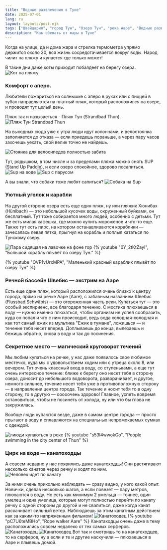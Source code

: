 ```yaml
---
title: "Водные развлечения в Туне"
date: 2025-07-01
lang: ru
layout: layouts/post.njk
tags: ["Швейцария", "город Тун", "Озеро Тун", "река Ааре", "Водные развлечения"]
description: "Как сбежать от жары в Туне"
---
```


Когда на улице, да и дома жара и стрелка термометра упрямо держится около 30, вся жизнь сосредотачивается вокруг воды. Народ чилит на пляжу и купается где только может!

В такие дни даже коты приходит побалдеет на берегу озера.
![Кот на пляжу](/assets/images/2025/07/01/IMG_3579.jpeg)

### Комфорт с аперо.

Любители пожариться на солнышке с аперо в руках или с пиццей в зубах направляются на платный пляж, который расположился на озере, и проводят тут целый день. 

Пляж так и называеться - Пляж Тун (Strandbad Thun). 
![Пляж Тун Strandbad Thun](/assets/images/2025/07/01/IMG_5804.jpeg)

На выходных сюда уже с утра люди идут колоннами, и велостоянка заполняется до отказа — если приедешь пораньше, а через пару часов захочешь уехать, свой велик точно не найдешь. 

![Стоянка для велосипедов полностью забита](/assets/images/2025/07/01/IMG_5817.jpeg)

Тут, рядышком, в том числе и за пределами пляжа можно снять SUP (Stand Up Paddle), и если озеро спокойное, здорово посапиться.
![Sup на воде](/assets/images/2025/07/01/IMG_6113.jpeg)
![Sup с парусом](/assets/images/2025/07/01/IMG_5807.jpeg)

А вы знали, что собаки тоже любят сапиться?
![Собака на Sup](/assets/images/2025/07/01/IMG_5815.jpeg)

### Уютный уголок и карабли

На другой стороне озера есть еще один пляж, ну или пляжик Хюнибах (Hünibach) — это небольшой кусочек воды, окруженный буйками, он бесплатный. Тут тоже собирается много людей, особенно с детьми. Тут же есть милая кафешка, где можно купить мороженое и что-то еще. Также тут есть пирс, на котором останавливаются кораблики — зачесалась левая пятка, прыгнул на корабль и поплыл кататься по Тунскому озеру.

![Пара сидящая на лавочке на фоне гор](/assets/images/2025/07/01/IMG_1340.jpeg)
{% youtube "0Y_2tKtZayI", "Большой корабль плывёт по озеру Тун."  %}

{% youtube "OVP1vUrxMPA", "Маленький красный караблик плывёт по озеру Тун" %}

### Речной бассейн Швебис — экстрим на Ааре

Есть еще один пляж, который расположился очень близко к центру города, прямо на речке Ааре (Aаre), с забавным названием Швебис (Flussbad Schwäbis) — это огороженная часть реки. Купаться тут — это особый экспириенс, все благодаря течению. С мостика плюхаешься в воду — нужно именно плюхаться, чтобы организм не успел сообразить, куда он попал и что с ним происходит, ведь вода холодная-холодная и как тот самый ежик из мультика "Ежик в тумане", ложишься — и течение тебя несет вперед. Доплываешь до конца, вылезаешь и бежишь обратно, снова в воду и так до посинения.

### Cекретное место — магический круговорот течений

Мы любим купаться на речке, у нас даже появилось свое любимое местечко, куда мы с удовольствием ходим или с утреца около 8, или вечером. Тут очень классный вход в воду, со ступеньками, а еще тут очень интересное течение: ближе к берегу оно несет тебя в сторону озера, доносит до небольшого водоворота, разворачивает, и другое, немного сильнее, течение несет тебя уже в противоположную сторону — в направлении центра города. Так течение и носит тебя то в одну сторону, то в другую — ооооочень здорово! Главное, успеть вовремя остановиться, чтобы не посинеть от холода, ну или что бы глова не закружилась.

Вообще люди купаются везде, даже в самом центре города — просто прыгают в воду и сплавляются на специальных непромокаемых сумках с одеждой.

![лиюди купаються в реке](/assets/images/2025/07/01/IMG_5452.jpeg)
{% youtube "s53l4wwokGo", "People swimming in the city center of Thun" %}

### Цирк на воде — канатоходцы

А совсем недавно у нас появились даже канатоходцы! Они растягивают несколько канатов через речку и ходят по ним. 
![Человек идет по канату](/assets/images/2025/07/01/IMG_3273.jpeg)

За ними очень прикольно наблюдать — сразу видно, у кого какой опыт. Новички, сделав несколько шагов, а если повезет — пару метров, плюхаются в воду. Но есть как минимум 2 умельца — точнее, один умелец и одна умелица, которые могут полностью перейти по канату речку с одной стороны до другой и не свалиться, даже когда канат раскачивает сильный ветер. Наблюдаешь за этим канатным действием как за каким-то напряженным фильмом!
![Канатоходец](/assets/images/2025/07/01/IMG_5794.jpeg)
{% youtube "pC7U6teMBHo", "Rope walker Aare" %}
Канатаходцы очень даже в тему расположились совсем недалеко от тех самых серферов. 
![Канатоходец](/assets/images/2025/07/01/IMG_3276.jpeg)
![Канатоходец](/assets/images/2025/07/01/IMG_6125.jpeg)
Вот так и смотришь то на канатоходцев, то на серферов, ну а если и те и другие наскучили — плюхаешься в Ааре и плывешь домой.